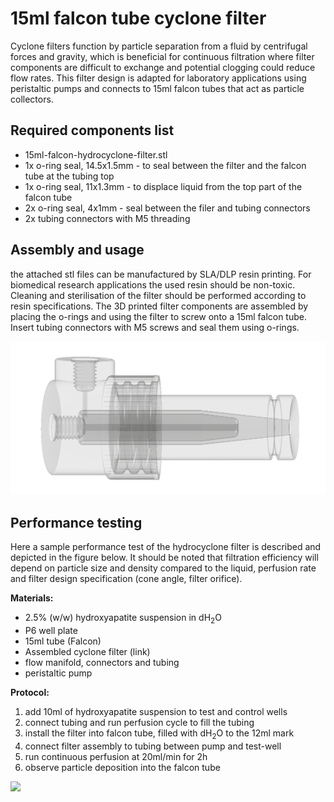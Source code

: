 # 15ml falcon tube cyclone filter
Cyclone filters function by particle separation from a fluid by centrifugal forces and gravity, which is beneficial for continuous filtration where filter components are difficult to exchange and potential clogging could reduce flow rates. This filter design is adapted for laboratory applications using peristaltic pumps and connects to 15ml falcon tubes that act as particle collectors.

## Required components list
- 15ml-falcon-hydrocyclone-filter.stl
- 1x o-ring seal, 14.5x1.5mm - to seal between the filter and the falcon tube at the tubing top
- 1x o-ring seal, 11x1.3mm - to displace liquid from the top part of the falcon tube
- 2x o-ring seal, 4x1mm - seal between the filer and tubing connectors
- 2x tubing connectors with M5 threading

## Assembly and usage
the attached stl files can be manufactured by SLA/DLP resin printing. For biomedical research applications the used resin should be non-toxic. Cleaning and sterilisation of the filter should be performed according to resin specifications.
The 3D printed filter components are assembled by placing the o-rings and using the filter to screw onto a 15ml falcon tube. Insert tubing connectors with M5 screws and seal them using o-rings.

![](https://github.com/IRNAS/newharvest-perfusion-components/blob/master/15ml-falcon-filter/15ml-falcon-hydrocyclone-filter.png)

## Performance testing
Here a sample performance test of the hydrocyclone filter is described and depicted in the figure below. It should be noted that filtration efficiency will depend on particle size and density compared to the liquid, perfusion rate and filter design specification (cone angle, filter orifice).

**Materials:**
- 2.5% (w/w) hydroxyapatite suspension in dH<sub>2</sub>O
- P6 well plate
- 15ml tube (Falcon)
- Assembled cyclone filter (link)
- flow manifold, connectors and tubing
- peristaltic pump

**Protocol:**
1. add 10ml of hydroxyapatite suspension to test and control wells
2. connect tubing and run perfusion cycle to fill the tubing
3. install the filter into falcon tube, filled with dH<sub>2</sub>O to the 12ml mark
4. connect filter assembly to tubing between pump and test-well
5. run continuous perfusion at 20ml/min for 2h
6. observe particle deposition into the falcon tube

![](https://github.com/IRNAS/newharvest-perfusion-components/blob/master/15ml-falcon-filter/hydrocyclone-filtration.png)
